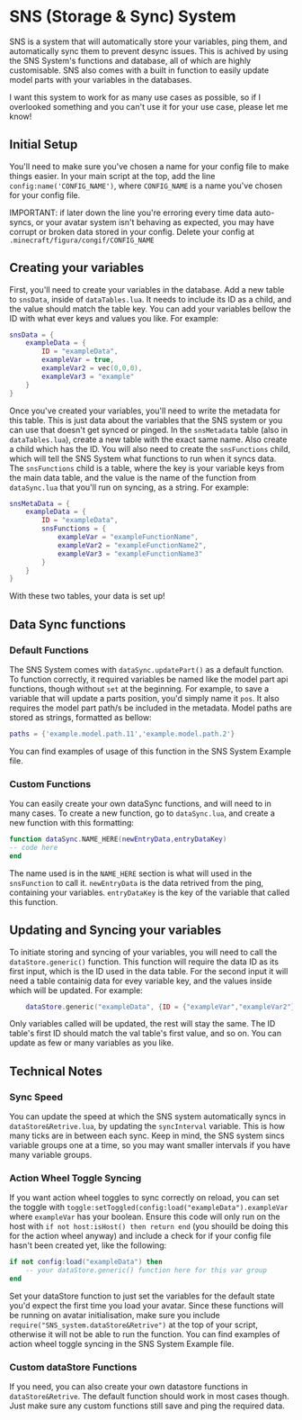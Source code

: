 
# SNS (Storage & Sync) System

SNS is a system that will automatically store your variables, ping them, and automatically sync them to prevent desync issues. This is achived by using the SNS System's functions and database, all of which are highly customisable. SNS also comes with a built in function to easily update model parts with your variables in the databases.

I want this system to work for as many use cases as possible, so if I overlooked something and you can't use it for your use case, please let me know!

## Initial Setup
You'll need to make sure you've chosen a name for your config file to make things easier. In your main script at the top, add the line `config:name('CONFIG_NAME')`, where `CONFIG_NAME` is a name you've chosen for your config file.

IMPORTANT: if later down the line you're erroring every time data auto-syncs, or your avatar system isn't behaving as expected, you may have corrupt or broken data stored in your config. Delete your config at `.minecraft/figura/congif/CONFIG_NAME`

## Creating your variables
First, you'll need to create your variables in the database. Add a new table to `snsData`, inside of `dataTables.lua`. It needs to include its ID as a child, and the value should match the table key. You can add your variables bellow the ID with what ever keys and values you like. For example:
```lua
snsData = {
    exampleData = {
        ID = "exampleData",
        exampleVar = true,
        exampleVar2 = vec(0,0,0),
        exampleVar3 = "example"
    }
}
```
Once you've created your variables, you'll need to write the metadata for this table. This is just data about the variables that the SNS system or you can use that doesn't get synced or pinged. In the `snsMetadata` table (also in `dataTables.lua`), create a new table with the exact same name. Also create a child which has the ID. You will also need to create the `snsFunctions` child, which will tell the SNS System what functions to run when it syncs data. The `snsFunctions` child is a table, where the key is your variable keys from the main data table, and the value is the name of the function from `dataSync.lua` that you'll run on syncing, as a string. For example:
```lua
snsMetaData = {
    exampleData = {
        ID = "exampleData",
        snsFunctions = {
            exampleVar = "exampleFunctionName",
            exampleVar2 = "exampleFunctionName2",
            exampleVar3 = "exampleFunctionName3"
        }
    }
}
```
With these two tables, your data is set up!
## Data Sync functions
### Default Functions
The SNS System comes with `dataSync.updatePart()` as a default function. To function correctly, it required variables be named like the model part api functions, though without `set` at the beginning. For example, to save a variable that will update a parts position, you'd simply name it `pos`.
It also requires the model part path/s be included in the metadata. Model paths are stored as strings, formatted as bellow:
 ```lua
 paths = {'example.model.path.11','example.model.path.2'}
 ```
You can find examples of usage of this function in the SNS System Example file.
### Custom Functions
You can easily create your own dataSync functions, and will need to in many cases. To create a new function, go to `dataSync.lua`, and create a new function with this formatting:
```lua
function dataSync.NAME_HERE(newEntryData,entryDataKey)
-- code here
end
```
The name used is in the `NAME_HERE` section is what will used in the `snsFunction` to call it. `newEntryData` is the data retrived from the ping, containing your variables. `entryDataKey` is the key of the variable that called this function.
## Updating and Syncing your variables
To initiate storing and syncing of your variables, you will need to call the `dataStore.generic()` function. This function will require the data ID as its first input, which is the ID used in the data table. For the second input it will need a table containig data for evey variable key, and the values inside which will be updated. For example:
```lua
    dataStore.generic("exampleData", {ID = {"exampleVar","exampleVar2"}, val = {false,vec(1,1,1)}})
```
Only variables called will be updated, the rest will stay the same. The ID table's first ID should match the val table's first value, and so on. You can update as few or many variables as you like.
## Technical Notes
### Sync Speed
You can update the speed at which the SNS system automatically syncs in `dataStore&Retrive.lua`, by updating the `syncInterval` variable. This is how many ticks are in between each sync. Keep in mind, the SNS system sincs variable groups one at a time, so you may want smaller intervals if you have many variable groups.
### Action Wheel Toggle Syncing
If you want action wheel toggles to sync correctly on reload, you can set the toggle with `toggle:setToggled(config:load("exampleData").exampleVar` where `exampleVar` has your boolean. Ensure this code will only run on the host with `if not host:isHost() then return end` (you shouild be doing this for the action wheel anyway) and include a check for if your config file hasn't been created yet, like the following:
```lua
if not config:load("exampleData") then
    -- your dataStore.generic() function here for this var group
end
```
Set your dataStore function to just set the variables for the default state you'd expect the first time you load your avatar. Since these functions will be running on avatar initialisation, make sure you include `require("SNS_system.dataStore&Retrive")` at the top of your script, otherwise it will not be able to run the function. You can find examples of action wheel toggle syncing in the SNS System Example file.
### Custom dataStore Functions
If you need, you can also create your own datastore functions in `dataStore&Retrive`. The default function should work in most cases though. Just make sure any custom functions still save and ping the required data.

